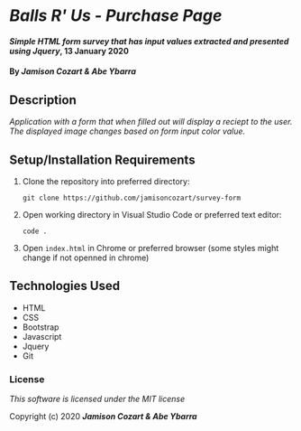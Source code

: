 # _Balls R' Us - Purchase Page_

#### _Simple HTML form survey that has input values extracted and presented using Jquery_, 13 January 2020

#### By _**Jamison Cozart & Abe Ybarra**_

## Description

_Application with a form that when filled out will display a reciept to the user. The displayed image changes based on form input color value._

## Setup/Installation Requirements

1. Clone the repository into preferred directory:
    ```
    git clone https://github.com/jamisoncozart/survey-form
    ```
2. Open working directory in Visual Studio Code or preferred text editor:
    ```
    code .
    ```
3. Open `index.html` in Chrome or preferred browser (some styles might change if not openned in chrome)

## Technologies Used

* HTML
* CSS
* Bootstrap
* Javascript
* Jquery
* Git

### License

*This software is licensed under the MIT license*

Copyright (c) 2020 **_Jamison Cozart & Abe Ybarra_**
